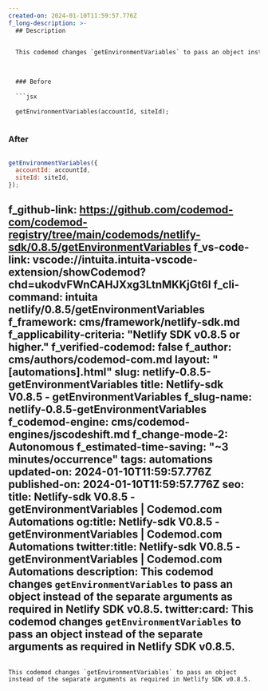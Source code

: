 ```yaml
---
created-on: 2024-01-10T11:59:57.776Z
f_long-description: >-
  ## Description
  

  This codemod changes `getEnvironmentVariables` to pass an object instead of the separate arguments as required in Netlify SDK v0.8.5.
  

  
  ### Before
  
  ```jsx
  
  getEnvironmentVariables(accountId, siteId);
  
  ```
  
  ### After
  
  ```jsx
  
  getEnvironmentVariables({
  	accountId: accountId,
  	siteId: siteId,
  });
  
  ```
f_github-link: https://github.com/codemod-com/codemod-registry/tree/main/codemods/netlify-sdk/0.8.5/getEnvironmentVariables
f_vs-code-link: vscode://intuita.intuita-vscode-extension/showCodemod?chd=ukodvFWnCAHJXxg3LtnMKKjGt6I
f_cli-command: intuita netlify/0.8.5/getEnvironmentVariables
f_framework: cms/framework/netlify-sdk.md
f_applicability-criteria: "Netlify SDK v0.8.5 or higher."
f_verified-codemod: false
f_author: cms/authors/codemod-com.md
layout: "[automations].html"
slug: netlify-0.8.5-getEnvironmentVariables
title: Netlify-sdk V0.8.5 - getEnvironmentVariables
f_slug-name: netlify-0.8.5-getEnvironmentVariables
f_codemod-engine: cms/codemod-engines/jscodeshift.md
f_change-mode-2: Autonomous
f_estimated-time-saving: "~3 minutes/occurrence"
tags: automations
updated-on: 2024-01-10T11:59:57.776Z
published-on: 2024-01-10T11:59:57.776Z
seo:
  title: Netlify-sdk V0.8.5 - getEnvironmentVariables | Codemod.com Automations
  og:title: Netlify-sdk V0.8.5 - getEnvironmentVariables | Codemod.com Automations
  twitter:title: Netlify-sdk V0.8.5 - getEnvironmentVariables | Codemod.com Automations
  description: This codemod changes `getEnvironmentVariables` to pass an object instead of the separate arguments as required in Netlify SDK v0.8.5.
  twitter:card: This codemod changes `getEnvironmentVariables` to pass an object instead of the separate arguments as required in Netlify SDK v0.8.5.
---
```

This codemod changes `getEnvironmentVariables` to pass an object instead of the separate arguments as required in Netlify SDK v0.8.5.